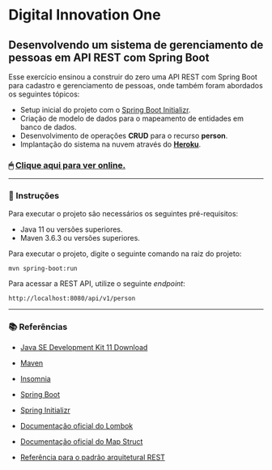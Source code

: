 # Digital Innovation One

## Desenvolvendo um sistema de gerenciamento de pessoas em API REST com Spring Boot

Esse exercício ensinou a construir do zero uma API REST com Spring Boot para cadastro e gerenciamento de pessoas, onde
também foram abordados os seguintes tópicos:

- Setup inicial do projeto com o [Spring Boot Initializr][Spring Initializr].
- Criação de modelo de dados para o mapeamento de entidades em banco de dados.
- Desenvolvimento de operações **CRUD** para o recurso **person**.
- Implantação do sistema na nuvem através do **[Heroku][Heroku]**.

### 🖱 [Clique aqui para ver online.][spring-boot-rest-api]

---

### 📑 Instruções

Para executar o projeto são necessários os seguintes pré-requisitos:

- Java 11 ou versões superiores.
- Maven 3.6.3 ou versões superiores.

Para executar o projeto, digite o seguinte comando na raiz do projeto:

```console
mvn spring-boot:run
```

Para acessar a REST API, utilize o seguinte *endpoint*:

```console
http://localhost:8080/api/v1/person
```

---

### 📚 Referências

- [Java SE Development Kit 11 Download](https://www.oracle.com/br/java/technologies/javase-jdk11-downloads.html)
- [Maven](https://maven.apache.org/)
- [Insomnia](https://insomnia.rest/download/)


- [Spring Boot](https://spring.io/projects/spring-boot)
- [Spring Initializr][Spring Initializr]


- [Documentação oficial do Lombok](https://projectlombok.org/)
- [Documentação oficial do Map Struct](https://mapstruct.org/)
- [Referência para o padrão arquitetural REST](https://restfulapi.net/)

[Heroku]:https://www.heroku.com/

[Spring Initializr]:https://start.spring.io/

[spring-boot-rest-api]:https://dio-java-spring-boot-rest-api.herokuapp.com/api/v1/person
